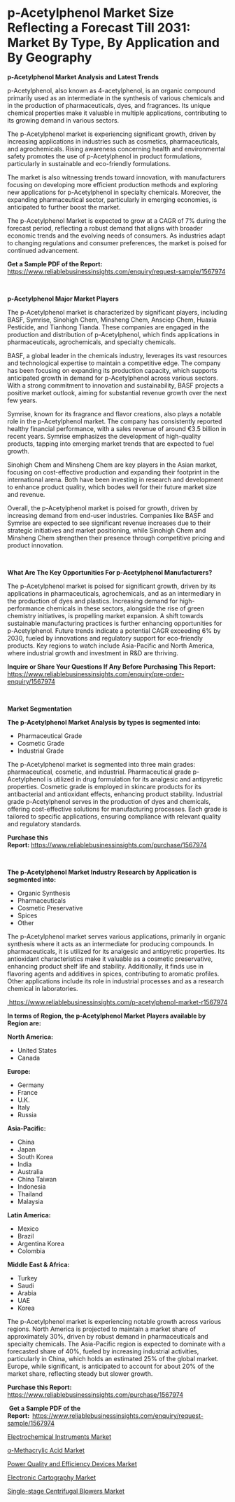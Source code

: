 <p><h1>p-Acetylphenol Market Size Reflecting a Forecast Till 2031: Market By Type, By Application and By Geography</h1></p><p><strong>p-Acetylphenol Market Analysis and Latest Trends</strong></p>
<p><p>p-Acetylphenol, also known as 4-acetylphenol, is an organic compound primarily used as an intermediate in the synthesis of various chemicals and in the production of pharmaceuticals, dyes, and fragrances. Its unique chemical properties make it valuable in multiple applications, contributing to its growing demand in various sectors.</p><p>The p-Acetylphenol market is experiencing significant growth, driven by increasing applications in industries such as cosmetics, pharmaceuticals, and agrochemicals. Rising awareness concerning health and environmental safety promotes the use of p-Acetylphenol in product formulations, particularly in sustainable and eco-friendly formulations. </p><p>The market is also witnessing trends toward innovation, with manufacturers focusing on developing more efficient production methods and exploring new applications for p-Acetylphenol in specialty chemicals. Moreover, the expanding pharmaceutical sector, particularly in emerging economies, is anticipated to further boost the market.</p><p>The p-Acetylphenol Market is expected to grow at a CAGR of 7% during the forecast period, reflecting a robust demand that aligns with broader economic trends and the evolving needs of consumers. As industries adapt to changing regulations and consumer preferences, the market is poised for continued advancement.</p></p>
<p><strong>Get a Sample PDF of the Report:&nbsp;</strong> <a href="https://www.reliablebusinessinsights.com/enquiry/request-sample/1567974">https://www.reliablebusinessinsights.com/enquiry/request-sample/1567974</a></p>
<p>&nbsp;</p>
<p><strong>p-Acetylphenol Major Market Players</strong></p>
<p><p>The p-Acetylphenol market is characterized by significant players, including BASF, Symrise, Sinohigh Chem, Minsheng Chem, Ansciep Chem, Huaxia Pesticide, and Tianhong Tianda. These companies are engaged in the production and distribution of p-Acetylphenol, which finds applications in pharmaceuticals, agrochemicals, and specialty chemicals.</p><p>BASF, a global leader in the chemicals industry, leverages its vast resources and technological expertise to maintain a competitive edge. The company has been focusing on expanding its production capacity, which supports anticipated growth in demand for p-Acetylphenol across various sectors. With a strong commitment to innovation and sustainability, BASF projects a positive market outlook, aiming for substantial revenue growth over the next few years.</p><p>Symrise, known for its fragrance and flavor creations, also plays a notable role in the p-Acetylphenol market. The company has consistently reported healthy financial performance, with a sales revenue of around €3.5 billion in recent years. Symrise emphasizes the development of high-quality products, tapping into emerging market trends that are expected to fuel growth.</p><p>Sinohigh Chem and Minsheng Chem are key players in the Asian market, focusing on cost-effective production and expanding their footprint in the international arena. Both have been investing in research and development to enhance product quality, which bodes well for their future market size and revenue.</p><p>Overall, the p-Acetylphenol market is poised for growth, driven by increasing demand from end-user industries. Companies like BASF and Symrise are expected to see significant revenue increases due to their strategic initiatives and market positioning, while Sinohigh Chem and Minsheng Chem strengthen their presence through competitive pricing and product innovation.</p></p>
<p>&nbsp;</p>
<p><strong>What Are The Key Opportunities For p-Acetylphenol Manufacturers?</strong></p>
<p><p>The p-Acetylphenol market is poised for significant growth, driven by its applications in pharmaceuticals, agrochemicals, and as an intermediary in the production of dyes and plastics. Increasing demand for high-performance chemicals in these sectors, alongside the rise of green chemistry initiatives, is propelling market expansion. A shift towards sustainable manufacturing practices is further enhancing opportunities for p-Acetylphenol. Future trends indicate a potential CAGR exceeding 6% by 2030, fueled by innovations and regulatory support for eco-friendly products. Key regions to watch include Asia-Pacific and North America, where industrial growth and investment in R&D are thriving.</p></p>
<p><strong>Inquire or Share Your Questions If Any Before Purchasing This Report:</strong> <a href="https://www.reliablebusinessinsights.com/enquiry/pre-order-enquiry/1567974">https://www.reliablebusinessinsights.com/enquiry/pre-order-enquiry/1567974</a></p>
<p>&nbsp;</p>
<p><strong>Market Segmentation</strong></p>
<p><strong>The p-Acetylphenol Market Analysis by types is segmented into:</strong></p>
<p><ul><li>Pharmaceutical Grade</li><li>Cosmetic Grade</li><li>Industrial Grade</li></ul></p>
<p><p>The p-Acetylphenol market is segmented into three main grades: pharmaceutical, cosmetic, and industrial. Pharmaceutical grade p-Acetylphenol is utilized in drug formulation for its analgesic and antipyretic properties. Cosmetic grade is employed in skincare products for its antibacterial and antioxidant effects, enhancing product stability. Industrial grade p-Acetylphenol serves in the production of dyes and chemicals, offering cost-effective solutions for manufacturing processes. Each grade is tailored to specific applications, ensuring compliance with relevant quality and regulatory standards.</p></p>
<p><strong>Purchase this Report:&nbsp;</strong><a href="https://www.reliablebusinessinsights.com/purchase/1567974">https://www.reliablebusinessinsights.com/purchase/1567974</a></p>
<p>&nbsp;</p>
<p><strong>The p-Acetylphenol Market Industry Research by Application is segmented into:</strong></p>
<p><ul><li>Organic Synthesis</li><li>Pharmaceuticals</li><li>Cosmetic Preservative</li><li>Spices</li><li>Other</li></ul></p>
<p><p>The p-Acetylphenol market serves various applications, primarily in organic synthesis where it acts as an intermediate for producing compounds. In pharmaceuticals, it is utilized for its analgesic and antipyretic properties. Its antioxidant characteristics make it valuable as a cosmetic preservative, enhancing product shelf life and stability. Additionally, it finds use in flavoring agents and additives in spices, contributing to aromatic profiles. Other applications include its role in industrial processes and as a research chemical in laboratories.</p></p>
<p><a href="https://www.reliablebusinessinsights.com/p-acetylphenol-market-r1567974">&nbsp;https://www.reliablebusinessinsights.com/p-acetylphenol-market-r1567974</a></p>
<p><strong>In terms of Region, the p-Acetylphenol Market Players available by Region are:</strong></p>
<p>
    <p> <strong> North America: </strong>
        <ul>
            <li>United States</li>
            <li>Canada</li>
        </ul>
        </p> 
    <p> <strong> Europe: </strong>
        <ul>
            <li>Germany</li>
            <li>France</li>
            <li>U.K.</li>
            <li>Italy</li>
            <li>Russia</li>
        </ul>
        </p> 
    <p> <strong> Asia-Pacific: </strong>
        <ul>
            <li>China</li>
            <li>Japan</li>
            <li>South Korea</li>
            <li>India</li>
            <li>Australia</li>
            <li>China Taiwan</li>
            <li>Indonesia</li>
            <li>Thailand</li>
            <li>Malaysia</li>
        </ul>
        </p> 
    <p> <strong> Latin America: </strong>
        <ul>
            <li>Mexico</li>
            <li>Brazil</li>
            <li>Argentina Korea</li>
            <li>Colombia</li>
        </ul>
        </p> 
    <p> <strong> Middle East & Africa: </strong>
        <ul>
            <li>Turkey</li>
            <li>Saudi</li>
            <li>Arabia</li>
            <li>UAE</li>
            <li>Korea</li>
        </ul>
    </p>
    </p>
<p><p>The p-Acetylphenol market is experiencing notable growth across various regions. North America is projected to maintain a market share of approximately 30%, driven by robust demand in pharmaceuticals and specialty chemicals. The Asia-Pacific region is expected to dominate with a forecasted share of 40%, fueled by increasing industrial activities, particularly in China, which holds an estimated 25% of the global market. Europe, while significant, is anticipated to account for about 20% of the market share, reflecting steady but slower growth.</p></p>
<p><strong>Purchase this Report: </strong><a href="https://www.reliablebusinessinsights.com/purchase/1567974">https://www.reliablebusinessinsights.com/purchase/1567974</a></p>
<p>&nbsp;<strong>Get a Sample PDF of the Report:&nbsp;&nbsp;</strong><a href="https://www.reliablebusinessinsights.com/enquiry/request-sample/1567974">https://www.reliablebusinessinsights.com/enquiry/request-sample/1567974</a></p>
<p><strong></strong></p>
<p><p><a href="https://www.linkedin.com/pulse/strategic-market-insights-global-electrochemical-instruments-gnkwc?trackingId=9FbHGDDGRymgazy9zdvg1A%3D%3D">Electrochemical Instruments Market</a></p><p><a href="https://github.com/MarilynDouglas476/Market-Research-Report-List-1/blob/main/a-methacrylic-acid-market.md">α-Methacrylic Acid Market</a></p><p><a href="https://medium.com/@sweet1_2luv/future-trends-in-global-power-quality-and-efficiency-devices-market-market-insights-and-analysis-568bb095bfa5">Power Quality and Efficiency Devices Market</a></p><p><a href="https://www.linkedin.com/pulse/electronic-cartography-market-size-growing-cagr-129-report-covers-5mfne">Electronic Cartography Market</a></p><p><a href="https://issuu.com/reportprime-2/docs/single-stage-centrifugal-blowers-ma_3ac5f177548769">Single-stage Centrifugal Blowers Market</a></p></p>